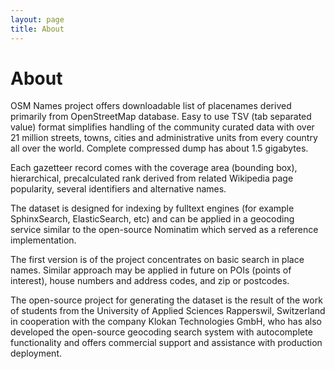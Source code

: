 ```yaml
---
layout: page
title: About
---
```


# About

OSM Names project offers downloadable list of placenames derived primarily from OpenStreetMap database. Easy to use TSV (tab separated value) format simplifies handling of the community curated data with over 21 million streets, towns, cities and administrative units from every country all over the world. Complete compressed dump has about 1.5 gigabytes.

Each gazetteer record comes with the coverage area (bounding box), hierarchical, precalculated rank derived from related Wikipedia page popularity, several identifiers and alternative names.

The dataset is designed for indexing by fulltext engines (for example SphinxSearch, ElasticSearch, etc) and can be applied in a geocoding service similar to the open-source Nominatim which served as a reference implementation.

The first version is of the project concentrates on basic search in place names.
Similar approach may be applied in future on POIs (points of interest), house numbers and address codes, and zip or postcodes.

The open-source project for generating the dataset is the result of the work of students from the University of Applied Sciences Rapperswil, Switzerland in cooperation with the company Klokan Technologies GmbH, who has also developed the open-source geocoding search system with autocomplete functionality and offers commercial support and assistance with production deployment.
